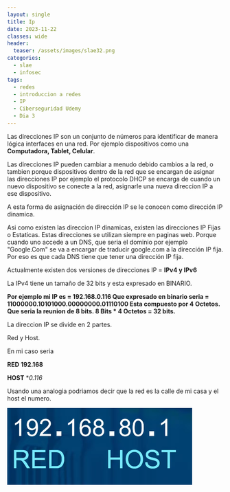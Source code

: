 ```yaml
---
layout: single
title: Ip 
date: 2023-11-22
classes: wide
header:
  teaser: /assets/images/slae32.png
categories:
  - slae
  - infosec
tags:
  - redes
  - introduccion a redes
  - IP
  - Ciberseguridad Udemy
  - Dia 3
---
```


Las direcciones IP son un conjunto de números para identificar de manera lógica interfaces en una red.
Por ejemplo dispositivos como una **Computadora, Tablet, Celular**.

Las direcciones IP pueden cambiar a menudo debido cambios a la red, o tambien porque dispositivos dentro de la red que se encargan de asignar las direcciones IP por ejemplo el protocolo DHCP se encarga de cuando un nuevo dispositivo se conecte a la red, asignarle una nueva direccion IP a ese dispositivo.

A esta forma de asignación de dirección IP se le conocen como dirección IP dinamica.

Asi como existen las direccion IP dinamicas, existen las direcciones IP Fijas o Estaticas.
Estas direcciones se utilizan siempre en paginas web. 
Porque cuando uno accede a un DNS, que seria el dominio por ejemplo "Google.Com" se va a encargar de traducir google.com a la dirección IP fija. 
Por eso es que cada DNS tiene que tener una dirección IP fija.

Actualmente existen dos versiones de direcciones IP = **IPv4 y IPv6**

La IPv4 tiene un tamaño de 32 bits y esta expresado en BINARIO.

**Por ejemplo mi IP es = 192.168.0.116
Que expresado en binario seria  = 11000000.10101000.00000000.01110100
Esta compuesto por 4 Octetos. Que seria la reunion de 8 bits.
8 Bits * 4 Octetos = 32 bits.**

La direccion IP se divide en  2 partes.

Red y Host.

En mi caso seria

**RED**
	**192.168**

**HOST**
	**0.116*

Usando una analogia podriamos decir que la red es la calle de mi casa y el host el numero.

![[Pasted image 20231121102157.png]](../assets/images/img-ciberseguridad-udemy/Pasted%20image%2020231121102157.png)